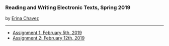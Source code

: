 ### Reading and Writing Electronic Texts, Spring 2019
by [Erina Chavez](https://erinachavez.github.io/index.html)

---
- [Assignment 1: February 5th, 2019](assignment1_020519)
- [Assignment 2: February 12th, 2019](assignment2_021219)
